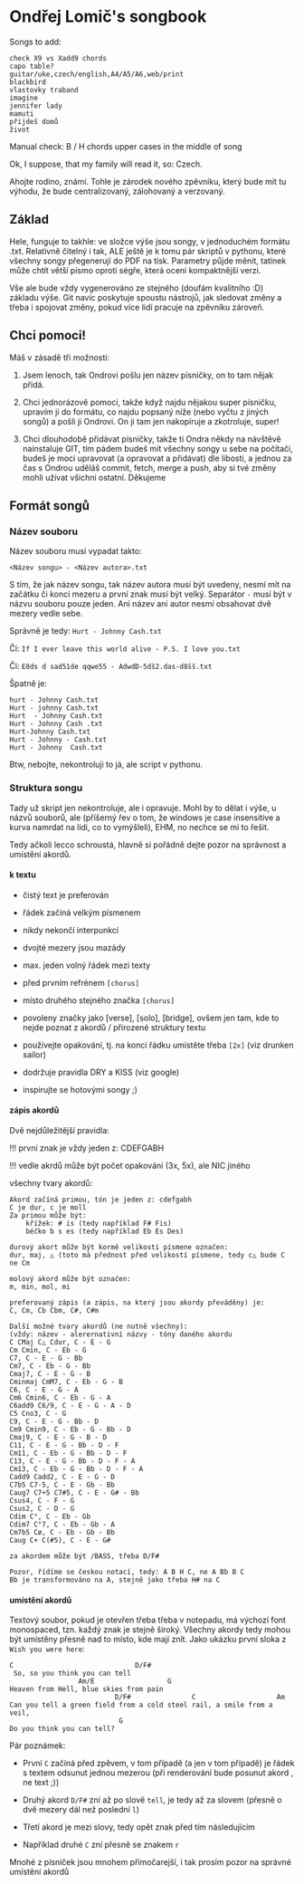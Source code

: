 # Ondřej Lomič's songbook

Songs to add: 
```
check X9 vs Xadd9 chords
capo table?
guitar/uke,czech/english,A4/A5/A6,web/print
blackbird
vlastovky traband
imagine
jennifer lady
mamuti
přijdeš domů
život
```

Manual check:
B / H chords
upper cases in the middle of song

Ok, I suppose, that my family will read it, so: Czech.

Ahojte rodino, známí. Tohle je zárodek nového zpěvníku, který bude mít
tu výhodu, že bude centralizovaný, zálohovaný a verzovaný.

## Základ

Hele, funguje to takhle: ve složce výše jsou songy, v jednoduchém formátu
.txt. Relativně čitelný i tak, ALE ještě je k tomu pár skriptů v pythonu,
které všechny songy přegenerují do PDF na tisk. Parametry půjde měnit,
tatínek může chtít větší písmo oproti ségře, která ocení kompaktnější verzi.

Vše ale bude vždy vygenerováno ze stejného (doufám kvalitního :D) základu
výše. Git navíc poskytuje spoustu nástrojů, jak sledovat změny a třeba i
spojovat změny, pokud více lidí pracuje na zpěvníku zároveň.

## Chci pomoci!

Máš v zásadě tři možnosti:

1. Jsem lenoch, tak Ondrovi pošlu jen název písničky, on to tam nějak přidá.

2. Chci jednorázově pomoci, takže když najdu nějakou super písničku, upravím
ji do formátu, co najdu popsaný níže (nebo vyčtu z jiných songů) a pošli ji
Ondrovi. On ji tam jen nakopíruje a zkotroluje, super!

3. Chci dlouhodobě přidávat písničky, takže ti Ondra někdy na návštěvě
nainstaluje GIT, tím pádem budeš mít všechny songy u sebe na počítači,
budeš je moci upravovat (a opravovat a přidávat) dle libosti, a jednou
za čas s Ondrou uděláš commit, fetch, merge a push, aby si tvé změny mohli
užívat všichni ostatní. Děkujeme

## Formát songů

### Název souboru
Název souboru musí vypadat takto:

`<Název songu> - <Název autora>.txt`

S tím, že jak název songu, tak název autora musí být uvedeny, nesmí mít
na začátku či konci mezeru a první znak musí být velký. Separátor ` - ` 
musí být v názvu souboru pouze jeden. Ani název ani autor nesmí 
obsahovat dvě mezery vedle sebe.

Správně je tedy: `Hurt - Johnny Cash.txt`

Či: `If I ever leave this world alive - P.S. I love you.txt`

Či: `E8ds d sad51de qqwe55 - AdwdD-5dš2.das-d8šš.txt`

Špatně je:

```
hurt - Johnny Cash.txt
Hurt - johnny Cash.txt
Hurt  - Johnny Cash.txt
Hurt - Johnny Cash .txt
Hurt-Johnny Cash.txt
Hurt - Johnny - Cash.txt
Hurt - Johnny  Cash.txt
```

Btw, nebojte, nekontroluji to já, ale script v pythonu.

### Struktura songu

Tady už skript jen nekontroluje, ale i opravuje. Mohl by to dělat i výše,
u názvů souborů, ale (příšerný řev o tom, že windows je case insensitive
a kurva namrdat na lidi, co to vymýšleli), EHM, no nechce se mi to řešit.

Tedy ačkoli lecco schroustá, hlavně si pořádně dejte pozor na správnost
a umístění akordů.

#### k textu

- čistý text je preferován

- řádek začíná velkým písmenem
 
- nikdy nekončí interpunkcí

- dvojté mezery jsou mazády

- max. jeden volný řádek mezi texty

- před prvním refrénem `[chorus]`

- místo druhého stejného značka `[chorus]`

- povoleny značky jako [verse], [solo], [bridge], ovšem jen tam, kde to nejde
poznat z akordů / přirozené struktury textu

- používejte opakování, tj. na konci řádku umístěte třeba `[2x]`
(viz drunken sailor)

- dodržuje pravidla DRY a KISS (viz google)

- inspirujte se hotovými songy ;)

#### zápis akordů

Dvě nejdůležitější pravidla:

!!! první znak je vždy jeden z: CDEFGABH

!!! vedle akrdů může být počet opakování (3x, 5x), ale NIC jiného

všechny tvary akordů:

```
Akord začíná primou, tón je jeden z: cdefgabh
C je dur, c je moll
Za primou může být:
    křížek: # is (tedy například F# Fis)
    béčko b s es (tedy například Eb Es Des)

durový akort může být kormě velikosti písmene označen:
dur, maj, △ (toto má přednost před velikostí písmene, tedy c△ bude C ne Cm

molový akord může být označen:
m, min, mol, mi

preferovaný zápis (a zápis, na který jsou akordy převáděny) je:
C, Cm, Cb Cbm, C#, C#m

Další možné tvary akordů (ne nutně všechny):
(vždy: název - alerernativní názvy - tóny daného akordu
C CMaj C△ Cdur, C - E - G
Cm Cmin, C - Eb - G
C7, C - E - G - Bb
Cm7, C - Eb - G - Bb
Cmaj7, C - E - G - B
Cminmaj CmM7, C - Eb - G - B
C6, C - E - G - A
Cm6 Cmin6, C - Eb - G - A
C6add9 C6/9, C - E - G - A - D
C5 Cno3, C - G
C9, C - E - G - Bb - D
Cm9 Cmin9, C - Eb - G - Bb - D
Cmaj9, C - E - G - B - D
C11, C - E - G - Bb - D - F
Cm11, C - Eb - G - Bb - D - F
C13, C - E - G - Bb - D - F - A
Cm13, C - Eb - G - Bb - D - F - A
Cadd9 Cadd2, C - E - G - D
C7b5 C7-5, C - E - Gb - Bb
Caug7 C7+5 C7#5, C - E - G# - Bb
Csus4, C - F - G
Csus2, C - D - G
Cdim C°, C - Eb - Gb
Cdim7 C°7, C - Eb - Gb - A
Cm7b5 Cø, C - Eb - Gb - Bb
Caug C+ C(#5), C - E - G#

za akordem může být /BASS, třeba D/F#

Pozor, řídíme se českou notací, tedy: A B H C, ne A Bb B C
Bb je transformováno na A, stejně jako třeba H# na C
```

#### umístění akordů

Textový soubor, pokud je otevřen třeba třeba v notepadu, má výchozí font
monospaced, tzn. každý znak je stejně široký. Všechny akordy tedy mohou být
umístěny přesně nad to místo, kde mají znít. Jako ukázku první sloka z 
`Wish you were here`:

```
C                              D/F#
 So, so you think you can tell
                 Am/E                  G
Heaven from Hell, blue skies from pain
                          D/F#               C                    Am
Can you tell a green field from a cold steel rail, a smile from a veil,
                           G
Do you think you can tell?
```
Pár poznámek:

- První `C` začíná před zpěvem, v tom případě (a jen v tom případě)
je řádek s textem odsunut jednou mezerou (při renderování bude posunut akord
, ne text ;))

- Druhý akord `D/F#` zní až po slově `tell`, je tedy až za slovem (přesně
o dvě mezery dál než poslední `l`)

- Třetí akord je mezi slovy, tedy opět znak před tím následujícím

- Například druhé `C` zní přesně se znakem `r`

Mnohé z písniček jsou mnohem přímočarejší, i tak prosím pozor na správné
umístění akordů
